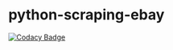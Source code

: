 # python-scraping-ebay

[![Codacy Badge](https://api.codacy.com/project/badge/Grade/65b6229dd9614658a31c6e80e759833c)](https://app.codacy.com/manual/mbayesokhnathiam/python-scraping-ebay?utm_source=github.com&utm_medium=referral&utm_content=mbayesokhnathiam/python-scraping-ebay&utm_campaign=Badge_Grade_Dashboard)